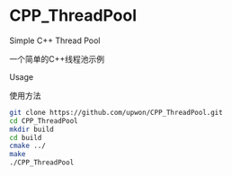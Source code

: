 # CPP_ThreadPool
 Simple C++ Thread Pool   

一个简单的C++线程池示例 



Usage

使用方法

```bash
git clone https://github.com/upwon/CPP_ThreadPool.git  
cd CPP_ThreadPool  
mkdir build  
cd build  
cmake ../  
make  
./CPP_ThreadPool   

```



